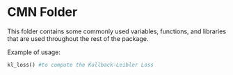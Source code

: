 # CMN Folder
This folder contains some commonly used variables, functions, and libraries that
are used throughout the rest of the package.

Example of usage:
```python
kl_loss() #to compute the Kullback-Leibler Loss
```
